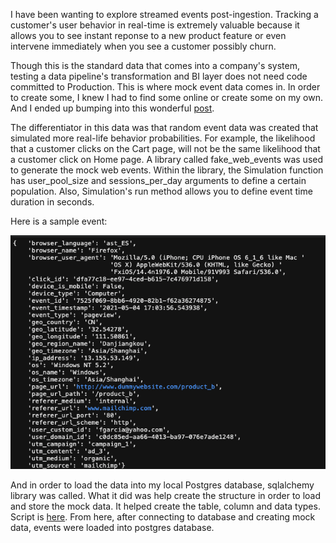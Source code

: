 I have been wanting to explore streamed events post-ingestion. Tracking a customer's user behavior in real-time is extremely valuable because it allows you to see 
instant reponse to a new product feature or even intervene immediately when you see a customer possibly churn.

Though this is the standard data that comes into a company's system, testing a data pipeline's transformation and BI layer does not need code committed to 
Production. This is where mock event data comes in. In order to create some, I knew I had to find some online or create some on my own. And I ended up bumping into
this wonderful [post](https://towardsdatascience.com/simulating-web-events-7199bf8afcfd). 

The differentiator in this data was that random event data was created that simulated more real-life behavior probabilities. For example, the likelihood that a customer clicks on the Cart page, will not be the same likelihood that a customer click on Home page. A library called fake_web_events was used to generate the mock web events. Within the library, the Simulation function has user_pool_size and sessions_per_day arguments to define a certain population. Also, Simulation's run method allows you to define event time duration in seconds.

Here is a sample event:

![event](fake_event.png)

And in order to load the data into my local Postgres database, sqlalchemy library was called. What it did was help
create the structure in order to load and store the mock data. It helped create the table, column and data types. Script is [here](https://github.com/mindyng/2021-Projects/blob/main/events_to_postgres.py). From here, after connecting to database and creating mock data, events were loaded into postgres database.
